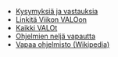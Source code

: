<!--
Title: Lisää tietoa
-->

- [Kysymyksiä ja vastauksia]
- [Linkitä Viikon VALOon]
- [Kaikki VALOt]
- [Ohjelmien neljä vapautta]
- [Vapaa ohjelmisto (Wikipedia)]

[Kysymyksiä ja vastauksia]:     vastaukset
[Linkitä Viikon VALOon]:        linkita
[Kaikki VALOt]:                 kaikki_valot
[Ohjelmien neljä vapautta]:     http://fsfe.org/projects/wsis/fs.fi.html
[Vapaa ohjelmisto (Wikipedia)]: http://fi.wikipedia.org/wiki/Vapaa_ohjelmisto
